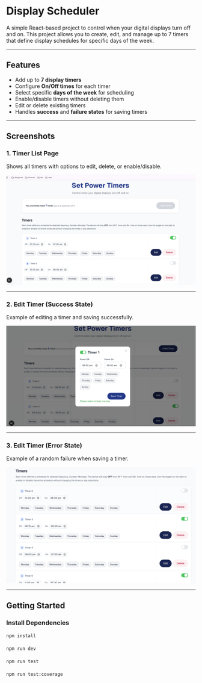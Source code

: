 # Display Scheduler

A simple React-based project to control when your digital displays turn off and on.
This project allows you to create, edit, and manage up to 7 timers that define display schedules for specific days of the week.

---

## Features
- Add up to **7 display timers**
- Configure **On/Off times** for each timer
- Select specific **days of the week** for scheduling
- Enable/disable timers without deleting them
- Edit or delete existing timers
- Handles **success** and **failure states** for saving timers

---

## Screenshots

### 1. Timer List Page
Shows all timers with options to edit, delete, or enable/disable.

![Timer List](./images/1.png)

---

### 2. Edit Timer (Success State)
Example of editing a timer and saving successfully.

![Timer Edit Success](./images/2.png)

---

### 3. Edit Timer (Error State)
Example of a random failure when saving a timer.

![Timer Edit Error](./images/3.png)

---

## Getting Started

### Install Dependencies
```bash
npm install

npm run dev

npm run test

npm run test:coverage
